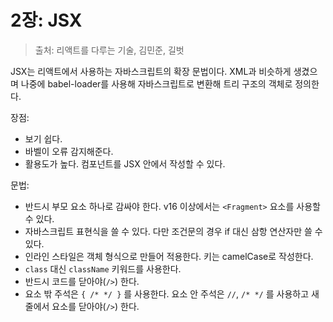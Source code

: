 # 2장: JSX

> 출처: 리액트를 다루는 기술, 김민준, 길벗

JSX는 리액트에서 사용하는 자바스크립트의 확장 문법이다. XML과 비슷하게 생겼으며 나중에 babel-loader를 사용해 자바스크립트로 변환해 트리 구조의 객체로 정의한다.

장점:

- 보기 쉽다.
- 바벨이 오류 감지해준다.
- 활용도가 높다. 컴포넌트를 JSX 안에서 작성할 수 있다.

문법:

- 반드시 부모 요소 하나로 감싸야 한다. v16 이상에서는  `<Fragment>` 요소를 사용할 수 있다.
- 자바스크립트 표현식을 쓸 수 있다. 다만 조건문의 경우 if 대신 삼항 연산자만 쓸 수 있다.
- 인라인 스타일은 객체 형식으로 만들어 적용한다. 키는 camelCase로 작성한다.
- `class` 대신 `className` 키워드를 사용한다.
- 반드시 코드를 닫아야(`/>`) 한다.
- 요소 밖 주석은 `{ /* */ }` 를 사용한다. 요소 안 주석은 `//`, `/* */` 를 사용하고 새 줄에서 요소를 닫아야(`/>`) 한다.

